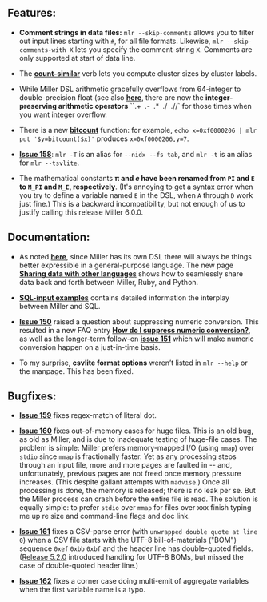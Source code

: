 ## Features:

* **Comment strings in data files:** `mlr --skip-comments` allows you to
filter out input lines starting with `#`, for all file formats.  Likewise, `mlr
--skip-comments-with X` lets you specify the comment-string `X`.  Comments are
only supported at start of data line.

* The [**count-similar**](http://johnkerl.org/miller-releases/miller-5.2.0/doc/reference-verbs.html#count-similar)
verb lets you compute cluster sizes by cluster labels.

* While Miller DSL arithmetic gracefully overflows from 64-integer to
double-precision float (see also
[**here**](http://johnkerl.org/miller/doc/reference.html#Arithmetic), there
are now the **integer-preserving arithmetic operators** ``.+` `.-` `.*` `./` `.//`
for those times when you want integer overflow.

* There is a new [**bitcount**](http://johnkerl.org/miller-releases/miller-5.2.0/doc/reference-dsl.html#bitcount) function: for example, `echo x=0xf0000206 | mlr put '$y=bitcount($x)'` produces `x=0xf0000206,y=7`.

* [**Issue 158**](https://github.com/johnkerl/miller/issues/158): `mlr -T` is
an alias for `--nidx --fs tab`, and `mlr -t` is an alias for `mlr
--tsvlite`.

* The mathematical constants **&pi; and <i>e</i> have been renamed from `PI` and `E` to `M_PI` and `M_E`, respectively**. (It's annoying to get a syntax error when you try to define a variable named `E` in the DSL, when `A` through `D` work just fine.) This is a backward incompatibility, but not enough of us to justify calling this release Miller 6.0.0.

## Documentation:

* As noted
[**here**](http://johnkerl.org/miller-releases/miller-5.2.0/doc/reference-dsl.html#A_note_on_the_complexity_of_Miller’s_expression_language), since Miller has its own DSL there will always be things better expressible in a general-purpose language. The new page
[**Sharing data with other languages**](http://johnkerl.org/miller-releases/miller-5.2.0/doc/data-sharing.html) shows how to seamlessly share data back and forth between Miller, Ruby, and Python.

* [**SQL-input examples**](http://johnkerl.org/miller-releases/miller-5.2.0/doc/10-min.html#SQL-input_examples) contains detailed information the interplay between Miller and SQL.

* [**Issue 150**](https://github.com/johnkerl/miller/issues/150) raised a
question about suppressing numeric conversion. This resulted in a new FAQ entry
[**How do I suppress numeric conversion?**](http://johnkerl.org/miller/doc/faq.html#How_do_I_suppress_numeric_conversion?), as well as the
longer-term follow-on [**issue 151**](https://github.com/johnkerl/miller/issues/151) which will make numeric conversion happen on a just-in-time basis.

* To my surprise, **csvlite format options** weren&rsquo;t listed in `mlr --help` or the manpage. This has been fixed.

## Bugfixes:

* [**Issue 159**](https://github.com/johnkerl/miller/issues/159) fixes regex-match of literal dot.

* [**Issue 160**](https://github.com/johnkerl/miller/issues/160) fixes out-of-memory cases for huge files. This is an old bug, as old as Miller, and is due to inadequate testing of huge-file cases. The problem is simple: Miller prefers memory-mapped I/O (using `mmap`) over `stdio` since `mmap` is fractionally faster. Yet as any processing steps through an input file, more and more pages are faulted in -- and, unfortunately, previous pages are not freed once memory pressure increases. (This despite gallant attempts with `madvise`.) Once all processing is done, the memory is released; there is no leak per se. But the Miller process can crash before the entire file is read. The solution is equally simple: to prefer `stdio` over `mmap` for files over xxx finish typing me up re size and command-line flags and doc link.

* [**Issue 161**](https://github.com/johnkerl/miller/issues/161) fixes a CSV-parse error (with `unwrapped double quote at line 0`) when a CSV file starts with the UTF-8 bill-of-materials ("BOM") sequence `0xef` `0xbb` `0xbf` and the header line has double-quoted fields. ([Release 5.2.0](https://github.com/johnkerl/miller/releases/tag/v5.2.0) introduced handling for UTF-8 BOMs, but missed the case of double-quoted header line.)

* [**Issue 162**](https://github.com/johnkerl/miller/issues/162) fixes a corner case doing multi-emit of aggregate variables when the first variable name is a typo.
